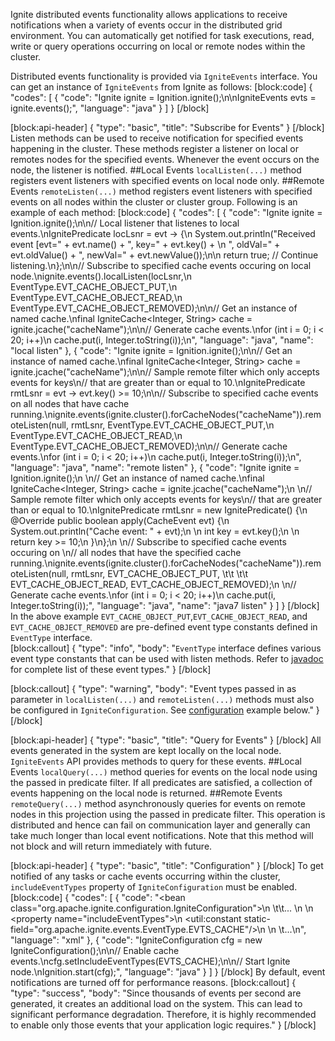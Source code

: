 <!--
  Licensed to the Apache Software Foundation (ASF) under one or more
  contributor license agreements.  See the NOTICE file distributed with
  this work for additional information regarding copyright ownership.
  The ASF licenses this file to You under the Apache License, Version 2.0
  (the "License"); you may not use this file except in compliance with
  the License.  You may obtain a copy of the License at

       http://www.apache.org/licenses/LICENSE-2.0

  Unless required by applicable law or agreed to in writing, software
  distributed under the License is distributed on an "AS IS" BASIS,
  WITHOUT WARRANTIES OR CONDITIONS OF ANY KIND, either express or implied.
  See the License for the specific language governing permissions and
  limitations under the License.
-->


Ignite distributed events functionality allows applications to receive notifications when a variety of events occur in the distributed grid environment. You can automatically get notified for task executions, read, write or query operations occurring on local or remote nodes within the cluster.

Distributed events functionality is provided via `IgniteEvents` interface. You can get an instance of `IgniteEvents` from Ignite as follows:
[block:code]
{
  "codes": [
    {
      "code": "Ignite ignite = Ignition.ignite();\n\nIgniteEvents evts = ignite.events();",
      "language": "java"
    }
  ]
}
[/block]

[block:api-header]
{
  "type": "basic",
  "title": "Subscribe for Events"
}
[/block]
Listen methods can be used to receive notification for specified events happening in the cluster. These methods register a listener on local or remotes nodes for the specified events. Whenever the event occurs on the node, the listener is notified. 
##Local Events
`localListen(...)`  method registers event listeners with specified events on local node only.
##Remote Events
`remoteListen(...)` method registers event listeners with specified events on all nodes within the cluster or cluster group. Following is an example of each method:
[block:code]
{
  "codes": [
    {
      "code": "Ignite ignite = Ignition.ignite();\n\n// Local listener that listenes to local events.\nIgnitePredicate<CacheEvent> locLsnr = evt -> {\n  System.out.println(\"Received event [evt=\" + evt.name() + \", key=\" + evt.key() + \n    \", oldVal=\" + evt.oldValue() + \", newVal=\" + evt.newValue());\n\n  return true; // Continue listening.\n};\n\n// Subscribe to specified cache events occuring on local node.\nignite.events().localListen(locLsnr,\n  EventType.EVT_CACHE_OBJECT_PUT,\n  EventType.EVT_CACHE_OBJECT_READ,\n  EventType.EVT_CACHE_OBJECT_REMOVED);\n\n// Get an instance of named cache.\nfinal IgniteCache<Integer, String> cache = ignite.jcache(\"cacheName\");\n\n// Generate cache events.\nfor (int i = 0; i < 20; i++)\n  cache.put(i, Integer.toString(i));\n",
      "language": "java",
      "name": "local listen"
    },
    {
      "code": "Ignite ignite = Ignition.ignite();\n\n// Get an instance of named cache.\nfinal IgniteCache<Integer, String> cache = ignite.jcache(\"cacheName\");\n\n// Sample remote filter which only accepts events for keys\n// that are greater than or equal to 10.\nIgnitePredicate<CacheEvent> rmtLsnr = evt -> evt.<Integer>key() >= 10;\n\n// Subscribe to specified cache events on all nodes that have cache running.\nignite.events(ignite.cluster().forCacheNodes(\"cacheName\")).remoteListen(null, rmtLsnr,                                                                 EventType.EVT_CACHE_OBJECT_PUT,\n  EventType.EVT_CACHE_OBJECT_READ,\n  EventType.EVT_CACHE_OBJECT_REMOVED);\n\n// Generate cache events.\nfor (int i = 0; i < 20; i++)\n  cache.put(i, Integer.toString(i));\n",
      "language": "java",
      "name": "remote listen"
    },
    {
      "code": "Ignite ignite = Ignition.ignite();\n \n// Get an instance of named cache.\nfinal IgniteCache<Integer, String> cache = ignite.jcache(\"cacheName\");\n \n// Sample remote filter which only accepts events for keys\n// that are greater than or equal to 10.\nIgnitePredicate<CacheEvent> rmtLsnr = new IgnitePredicate<CacheEvent>() {\n    @Override public boolean apply(CacheEvent evt) {\n        System.out.println(\"Cache event: \" + evt);\n \n        int key = evt.key();\n \n        return key >= 10;\n    }\n};\n \n// Subscribe to specified cache events occuring on \n// all nodes that have the specified cache running.\nignite.events(ignite.cluster().forCacheNodes(\"cacheName\")).remoteListen(null, rmtLsnr,                                                                 EVT_CACHE_OBJECT_PUT,                                      \t\t    \t\t   EVT_CACHE_OBJECT_READ,                                                     EVT_CACHE_OBJECT_REMOVED);\n \n// Generate cache events.\nfor (int i = 0; i < 20; i++)\n    cache.put(i, Integer.toString(i));",
      "language": "java",
      "name": "java7 listen"
    }
  ]
}
[/block]
In the above example `EVT_CACHE_OBJECT_PUT`,`EVT_CACHE_OBJECT_READ`, and `EVT_CACHE_OBJECT_REMOVED` are pre-defined event type constants defined in `EventType` interface.  
[block:callout]
{
  "type": "info",
  "body": "`EventType` interface defines various event type constants that can be used with listen methods. Refer to [javadoc](https://ignite.incubator.apache.org/releases/1.0.0/javadoc/) for complete list of these event types."
}
[/block]

[block:callout]
{
  "type": "warning",
  "body": "Event types passed in as parameter in  `localListen(...)` and `remoteListen(...)` methods must also be configured in `IgniteConfiguration`. See [configuration](#configuration) example below."
}
[/block]

[block:api-header]
{
  "type": "basic",
  "title": "Query for Events"
}
[/block]
All events generated in the system are kept locally on the local node. `IgniteEvents` API provides methods to query for these events.
##Local Events
`localQuery(...)`  method queries for events on the local node using the passed in predicate filter. If all predicates are satisfied, a collection of events happening on the local node is returned.
##Remote Events
`remoteQuery(...)`  method asynchronously queries for events on remote nodes in this projection using the passed in predicate filter. This operation is distributed and hence can fail on communication layer and generally can take much longer than local event notifications. Note that this method will not block and will return immediately with future.

[block:api-header]
{
  "type": "basic",
  "title": "Configuration"
}
[/block]
To get notified of any tasks or cache events occurring within the cluster, `includeEventTypes` property of `IgniteConfiguration` must be enabled.  
[block:code]
{
  "codes": [
    {
      "code": "<bean class=\"org.apache.ignite.configuration.IgniteConfiguration\">\n \t\t... \n    <!-- Enable cache events. -->\n    <property name=\"includeEventTypes\">\n        <util:constant static-field=\"org.apache.ignite.events.EventType.EVTS_CACHE\"/>\n    </property>\n  \t...\n</bean>",
      "language": "xml"
    },
    {
      "code": "IgniteConfiguration cfg = new IgniteConfiguration();\n\n// Enable cache events.\ncfg.setIncludeEventTypes(EVTS_CACHE);\n\n// Start Ignite node.\nIgnition.start(cfg);",
      "language": "java"
    }
  ]
}
[/block]
By default, event notifications are turned off for performance reasons.
[block:callout]
{
  "type": "success",
  "body": "Since thousands of events per second are generated, it creates an additional load on the system. This can lead to significant performance degradation. Therefore, it is highly recommended to enable only those events that your application logic requires."
}
[/block]